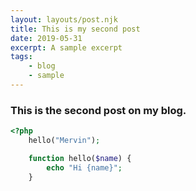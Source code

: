 ```yaml
---
layout: layouts/post.njk
title: This is my second post
date: 2019-05-31
excerpt: A sample excerpt
tags: 
    - blog
    - sample
---
```

### This is the second post on my blog.

``` php
<?php 
    hello("Mervin");

    function hello($name) {
        echo "Hi {name}";
    }
```

